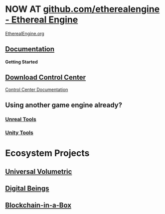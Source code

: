 # NOW AT [github.com/etherealengine - Ethereal Engine](https://github.com/etherealengine/etherealengine)
[EtherealEngine.org](https://www.etherealengine.org/)

## [Documentation](https://etherealengine.github.io/ethereal-engine-docs/)

#### Getting Started
## [Download Control Center](https://github.com/EtherealEngine/etherealengine-control-center/releases)
[Control Center Documentation](https://github.com/EtherealEngine/etherealengine-control-center#readme)

## Using another game engine already?


### [Unreal Tools](https://github.com/etherealengine/XRE-Bridge-Unreal)


### [Unity Tools](https://github.com/etherealengine?q=unity&type=all&language=&sort=)

# Ecosystem Projects

## [Universal Volumetric](https://github.com/etherealengine/Universal-Volumetric)


## [Digital Beings](https://github.com/etherealengine/Digital-Beings)


## [Blockchain-in-a-Box](https://github.com/etherealengine/Blockchain-in-a-Box)

